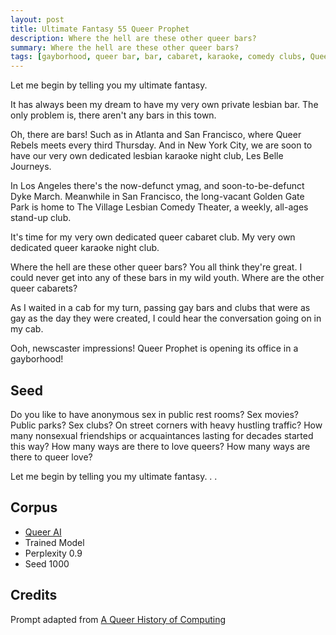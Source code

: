 ```yaml
---
layout: post
title: Ultimate Fantasy 55 Queer Prophet
description: Where the hell are these other queer bars?
summary: Where the hell are these other queer bars?
tags: [gayborhood, queer bar, bar, cabaret, karaoke, comedy clubs, Queer Rebels, Les Belle Journeys, Village Lesbian Comedy Theater, ymag, Los Angeles, New York City, San Francisco, Atlanta, queer, GPT-2, RunwayML]
---
```


Let me begin by telling you my ultimate fantasy.

It has always been my dream to have my very own private lesbian bar. The only problem is, there aren't any bars in this town.

Oh, there are bars! Such as in Atlanta and San Francisco, where Queer Rebels meets every third Thursday. And in New York City, we are soon to have our very own dedicated lesbian karaoke night club, Les Belle Journeys.

In Los Angeles there's the now-defunct ymag, and soon-to-be-defunct Dyke March. Meanwhile in San Francisco, the long-vacant Golden Gate Park is home to The Village Lesbian Comedy Theater, a weekly, all-ages stand-up club.

It's time for my very own dedicated queer cabaret club. My very own dedicated queer karaoke night club.

Where the hell are these other queer bars? You all think they're great. I could never get into any of these bars in my wild youth. Where are the other queer cabarets?

As I waited in a cab for my turn, passing gay bars and clubs that were as gay as the day they were created, I could hear the conversation going on in my cab.

Ooh, newscaster impressions! Queer Prophet is opening its office in a gayborhood!

## Seed

Do you like to have anonymous sex in public rest rooms? Sex movies? Public parks? Sex clubs? On street corners with heavy hustling traffic? How many nonsexual friendships or acquaintances lasting for decades started this way? How many ways are there to love queers? How many ways are there to queer love?

Let me begin by telling you my ultimate fantasy. . .

## Corpus

- [Queer AI](/queerai)
- Trained Model
- Perplexity 0.9
- Seed 1000

## Credits

Prompt adapted from [A Queer History of Computing](https://rhizome.org/editorial/2013/feb/19/queer-computing-1/)
